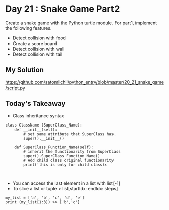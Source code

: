 # Day 21 : Snake Game Part2

Create a snake game with the Python turtle module.
For part1, implement the following features.

- Detect collision with food
- Create a score board
- Detect collision with wall
- Detect collision with tail

## My Solution

https://github.com/satomiichii/python_entry/blob/master/20_21_snake_game/script.py

## Today's Takeaway

- Class inheritance syntax
```buildoutcfg
class ClassName (SuperClass_Name):
    def __init__(self):
        # set same attribute that SuperClass has.
        super().__init__()
    
    def SuperClass_Function_Name(self):
        # inherit the functionarity from SuperClass
        super().SuperClass_Function_Name()
        # Add child class original functionarity
        print('this is only for child class)x
        
        
```
- You can access the last element in a list with list[-1]
- To slice a list or tuple > list[startIdx: endIdx: steps]
```buildoutcfg
my_list = ['a', 'b', 'c', 'd', 'e']
print (my_list[1:3]) >> ['b','c']
```
